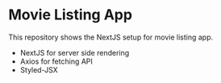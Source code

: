 # Movie Listing App

This repository shows the NextJS setup for movie listing app.
* NextJS for server side rendering
* Axios for fetching API
* Styled-JSX
